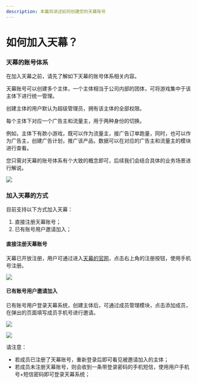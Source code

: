 ```yaml
---
description: 本篇将讲述如何创建您的天幕账号
---
```


# 如何加入天幕？

### 天幕的账号体系

在加入天幕之前，请先了解如下天幕的账号体系相关内容。

天幕账号可以创建多个主体，一个主体相当于公司内部的团体，可将游戏集中于该主体下进行统一管理。

创建主体的用户默认为超级管理员，拥有该主体的全部权限。

每个主体下对应一个广告主和流量主，用于两种身份的切换。

例如，主体下有款小游戏，既可以作为流量主，接广告订单跑量，同时，也可以作为广告主，创建广告计划，推广该产品，数据可以在对应的广告主和流量主的模块进行查看。

您只需对天幕的账号体系有个大致的概念即可，后续我们会结合具体的业务场景进行解说。

![](https://cdn.nlark.com/yuque/0/2019/png/254569/1556542245035-45d4252e-26da-47c9-bbf9-d491c2bafca7.png)

### 加入天幕的方式

目前支持以下方式加入天幕：

1. 直接注册天幕账号；
2. 已有账号用户邀请加入；

#### **直接注册天幕账号**

天幕已开放注册，用户可通过进入[天幕的官网](https://www.skysriver.com/)，点击右上角的注册按钮，使用手机号注册。

![](https://cdn.nlark.com/yuque/0/2019/jpeg/254569/1556533973614-f8bae4e4-13f4-46c8-b32c-c9dfe4cc33a3.jpeg?x-oss-process=image/resize,w_2000)

#### **已有账号用户邀请加入**

已有账号用户登录天幕系统，创建主体后，可通过成员管理模块，点击添加成员，在弹出的页面填写成员手机号进行邀请。

![](https://cdn.nlark.com/yuque/0/2019/png/254569/1556543520065-6063aa96-3b48-42e8-a141-3a9d859dc394.png?x-oss-process=image/resize,w_2000)

![](https://cdn.nlark.com/yuque/0/2019/png/254569/1556543431322-5231f79b-d33d-42d7-95fb-39f6ac5b8114.png?x-oss-process=image/resize,w_2000)

请注意：

* 若成员已注册了天幕账号，重新登录后即可看见被邀请加入的主体；
* 若成员未注册天幕账号，则会收到一条带登录密码的手机短信，使用用户手机号+短信密码即可登录天幕系统；






